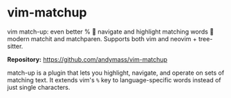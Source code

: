 # vim-matchup

vim match-up: even better % 👊 navigate and highlight matching words 👊 modern matchit and matchparen. Supports both vim and neovim + tree-sitter.

**Repository:** <https://github.com/andymass/vim-matchup>

match-up is a plugin that lets you highlight, navigate, and operate on sets of matching text. It extends vim's `%` key to language-specific words instead of just single characters.
